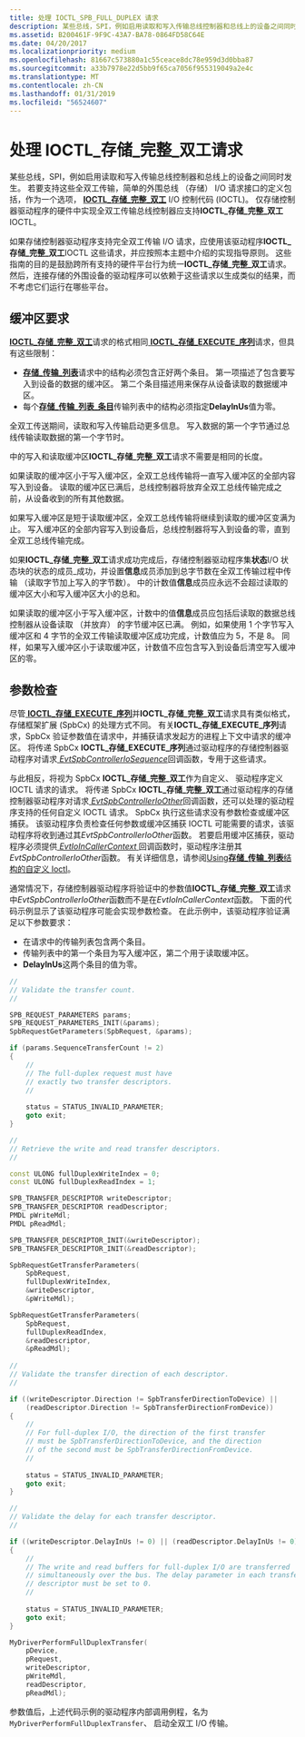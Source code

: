 ```yaml
---
title: 处理 IOCTL_SPB_FULL_DUPLEX 请求
description: 某些总线，SPI，例如启用读取和写入传输总线控制器和总线上的设备之间同时发生。
ms.assetid: B200461F-9F9C-43A7-BA78-0864FD58C64E
ms.date: 04/20/2017
ms.localizationpriority: medium
ms.openlocfilehash: 81667c573880a1c55ceace8dc78e959d3d0bba87
ms.sourcegitcommit: a33b7978e22d5bb9f65ca7056f955319049a2e4c
ms.translationtype: MT
ms.contentlocale: zh-CN
ms.lasthandoff: 01/31/2019
ms.locfileid: "56524607"
---
```

# <a name="handling-ioctlspbfullduplex-requests"></a>处理 IOCTL\_存储\_完整\_双工请求


某些总线，SPI，例如启用读取和写入传输总线控制器和总线上的设备之间同时发生。 若要支持这些全双工传输，简单的外围总线 （存储） I/O 请求接口的定义包括，作为一个选项， [ **IOCTL\_存储\_完整\_双工**](https://msdn.microsoft.com/library/windows/hardware/hh974774) I/O 控制代码 (IOCTL)。 仅存储控制器驱动程序的硬件中实现全双工传输总线控制器应支持**IOCTL\_存储\_完整\_双工**IOCTL。

如果存储控制器驱动程序支持完全双工传输 I/O 请求，应使用该驱动程序**IOCTL\_存储\_完整\_双工**IOCTL 这些请求，并应按照本主题中介绍的实现指导原则。 这些指南的目的是鼓励跨所有支持的硬件平台行为统一**IOCTL\_存储\_完整\_双工**请求。 然后，连接存储的外围设备的驱动程序可以依赖于这些请求以生成类似的结果，而不考虑它们运行在哪些平台。

## <a name="buffer-requirements"></a>缓冲区要求


[ **IOCTL\_存储\_完整\_双工**](https://msdn.microsoft.com/library/windows/hardware/hh974774)请求的格式相同[ **IOCTL\_存储\_EXECUTE\_序列**](https://msdn.microsoft.com/library/windows/hardware/hh450857)请求，但具有这些限制：

-   [**存储\_传输\_列表**](https://msdn.microsoft.com/library/windows/hardware/hh406221)请求中的结构必须包含正好两个条目。 第一项描述了包含要写入到设备的数据的缓冲区。 第二个条目描述用来保存从设备读取的数据缓冲区。
-   每个[**存储\_传输\_列表\_条目**](https://msdn.microsoft.com/library/windows/hardware/hh406223)传输列表中的结构必须指定**DelayInUs**值为零。

全双工传送期间，读取和写入传输启动更多信息。 写入数据的第一个字节通过总线传输读取数据的第一个字节时。

中的写入和读取缓冲区**IOCTL\_存储\_完整\_双工**请求不需要是相同的长度。

如果读取的缓冲区小于写入缓冲区，全双工总线传输将一直写入缓冲区的全部内容写入到设备。 读取的缓冲区已满后，总线控制器将放弃全双工总线传输完成之前，从设备收到的所有其他数据。

如果写入缓冲区是短于读取缓冲区，全双工总线传输将继续到读取的缓冲区变满为止。 写入缓冲区的全部内容写入到设备后，总线控制器将写入到设备的零，直到全双工总线传输完成。

如果**IOCTL\_存储\_完整\_双工**请求成功完成后，存储控制器驱动程序集**状态**I/O 状态块的状态的成员\_成功，并设置**信息**成员添加到总字节数在全双工传输过程中传输 （读取字节加上写入的字节数）。 中的计数值**信息**成员应永远不会超过读取的缓冲区大小和写入缓冲区大小的总和。

如果读取的缓冲区小于写入缓冲区，计数中的值**信息**成员应包括后读取的数据总线控制器从设备读取 （并放弃） 的字节缓冲区已满。 例如，如果使用 1 个字节写入缓冲区和 4 字节的全双工传输读取缓冲区成功完成，计数值应为 5，不是 8。 同样，如果写入缓冲区小于读取缓冲区，计数值不应包含写入到设备后清空写入缓冲区的零。

## <a name="parameter-checking"></a>参数检查


尽管[ **IOCTL\_存储\_EXECUTE\_序列**](https://msdn.microsoft.com/library/windows/hardware/hh450857)并**IOCTL\_存储\_完整\_双工**请求具有类似格式，存储框架扩展 (SpbCx) 的处理方式不同。 有关**IOCTL\_存储\_EXECUTE\_序列**请求，SpbCx 验证参数值在请求中，并捕获请求发起方的进程上下文中请求的缓冲区。 将传递 SpbCx **IOCTL\_存储\_EXECUTE\_序列**通过驱动程序的存储控制器驱动程序对请求[ *EvtSpbControllerIoSequence*](https://msdn.microsoft.com/library/windows/hardware/hh450810)回调函数，专用于这些请求。

与此相反，将视为 SpbCx **IOCTL\_存储\_完整\_双工**作为自定义、 驱动程序定义 IOCTL 请求的请求。 将传递 SpbCx **IOCTL\_存储\_完整\_双工**通过驱动程序的存储控制器驱动程序对请求[ *EvtSpbControllerIoOther*](https://msdn.microsoft.com/library/windows/hardware/hh450805)回调函数，还可以处理的驱动程序支持的任何自定义 IOCTL 请求。 SpbCx 执行这些请求没有参数检查或缓冲区捕获。 该驱动程序负责检查任何参数或缓冲区捕获 IOCTL 可能需要的请求，该驱动程序将收到通过其*EvtSpbControllerIoOther*函数。 若要启用缓冲区捕获，驱动程序必须提供[ *EvtIoInCallerContext* ](https://msdn.microsoft.com/library/windows/hardware/ff541764)回调函数时，驱动程序注册其*EvtSpbControllerIoOther*函数。 有关详细信息，请参阅[Using**存储\_传输\_列表**结构的自定义 Ioctl](https://msdn.microsoft.com/library/windows/hardware/hh974776)。




通常情况下，存储控制器驱动程序将验证中的参数值**IOCTL\_存储\_完整\_双工**请求中*EvtSpbControllerIoOther*函数而不是在*EvtIoInCallerContext*函数。 下面的代码示例显示了该驱动程序可能会实现参数检查。 在此示例中，该驱动程序验证满足以下参数要求：

-   在请求中的传输列表包含两个条目。
-   传输列表中的第一个条目为写入缓冲区，第二个用于读取缓冲区。
-   **DelayInUs**这两个条目的值为零。

```cpp
//
// Validate the transfer count.
//

SPB_REQUEST_PARAMETERS params;
SPB_REQUEST_PARAMETERS_INIT(&params);
SpbRequestGetParameters(SpbRequest, &params);

if (params.SequenceTransferCount != 2)
{
    //
    // The full-duplex request must have 
    // exactly two transfer descriptors.
    //
    
    status = STATUS_INVALID_PARAMETER;        
    goto exit;
}

//
// Retrieve the write and read transfer descriptors.
//

const ULONG fullDuplexWriteIndex = 0;
const ULONG fullDuplexReadIndex = 1;

SPB_TRANSFER_DESCRIPTOR writeDescriptor;
SPB_TRANSFER_DESCRIPTOR readDescriptor;
PMDL pWriteMdl;
PMDL pReadMdl;

SPB_TRANSFER_DESCRIPTOR_INIT(&writeDescriptor);
SPB_TRANSFER_DESCRIPTOR_INIT(&readDescriptor);

SpbRequestGetTransferParameters(
    SpbRequest, 
    fullDuplexWriteIndex, 
    &writeDescriptor,
    &pWriteMdl);

SpbRequestGetTransferParameters(
    SpbRequest, 
    fullDuplexReadIndex, 
    &readDescriptor,
    &pReadMdl);
    
//
// Validate the transfer direction of each descriptor.
//

if ((writeDescriptor.Direction != SpbTransferDirectionToDevice) ||
    (readDescriptor.Direction != SpbTransferDirectionFromDevice))
{
    //
    // For full-duplex I/O, the direction of the first transfer
    // must be SpbTransferDirectionToDevice, and the direction
    // of the second must be SpbTransferDirectionFromDevice.
    //
    
    status = STATUS_INVALID_PARAMETER;
    goto exit;
}

//
// Validate the delay for each transfer descriptor.
//

if ((writeDescriptor.DelayInUs != 0) || (readDescriptor.DelayInUs != 0))
{
    //
    // The write and read buffers for full-duplex I/O are transferred
    // simultaneously over the bus. The delay parameter in each transfer
    // descriptor must be set to 0.
    //
    
    status = STATUS_INVALID_PARAMETER;
    goto exit;
}

MyDriverPerformFullDuplexTransfer(
    pDevice, 
    pRequest,
    writeDescriptor,
    pWriteMdl,
    readDescriptor,
    pReadMdl);
```

参数值后，上述代码示例的驱动程序内部调用例程，名为`MyDriverPerformFullDuplexTransfer`、 启动全双工 I/O 传输。

 

 





